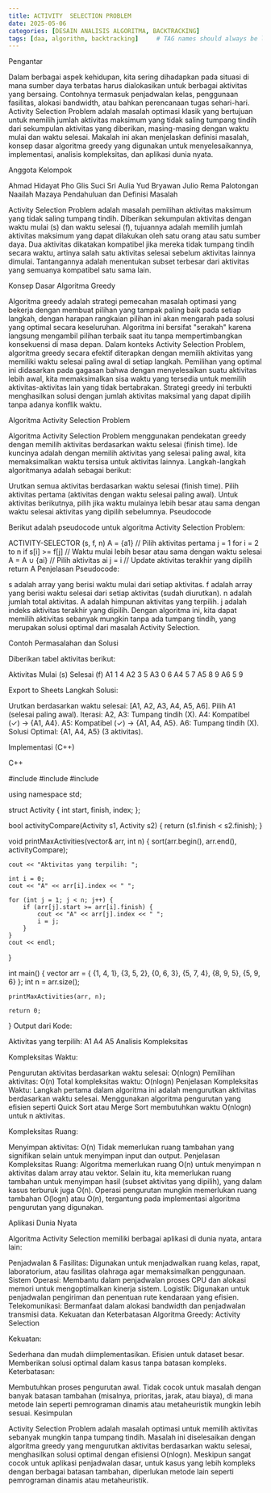 ```yaml
---
title: ACTIVITY  SELECTION PROBLEM
date: 2025-05-06
categories: [DESAIN ANALISIS ALGORITMA, BACKTRACKING]
tags: [daa, algorithm, backtracking]     # TAG names should always be lowercase
---
```




Pengantar

Dalam berbagai aspek kehidupan, kita sering dihadapkan pada situasi di mana sumber daya terbatas harus dialokasikan untuk berbagai aktivitas yang bersaing. Contohnya termasuk penjadwalan kelas, penggunaan fasilitas, alokasi bandwidth, atau bahkan perencanaan tugas sehari-hari. Activity Selection Problem adalah masalah optimasi klasik yang bertujuan untuk memilih jumlah aktivitas maksimum yang tidak saling tumpang tindih dari sekumpulan aktivitas yang diberikan, masing-masing dengan waktu mulai dan waktu selesai. Makalah ini akan menjelaskan definisi masalah, konsep dasar algoritma greedy yang digunakan untuk menyelesaikannya, implementasi, analisis kompleksitas, dan aplikasi dunia nyata.

Anggota Kelompok

Ahmad Hidayat
Pho Glis
Suci Sri Aulia
Yud Bryawan
Julio Rema Palotongan
Naailah Mazaya
Pendahuluan dan Definisi Masalah

Activity Selection Problem adalah masalah pemilihan aktivitas maksimum yang tidak saling tumpang tindih. Diberikan sekumpulan aktivitas dengan waktu mulai (s) dan waktu selesai (f), tujuannya adalah memilih jumlah aktivitas maksimum yang dapat dilakukan oleh satu orang atau satu sumber daya. Dua aktivitas dikatakan kompatibel jika mereka tidak tumpang tindih secara waktu, artinya salah satu aktivitas selesai sebelum aktivitas lainnya dimulai. Tantangannya adalah menentukan subset terbesar dari aktivitas yang semuanya kompatibel satu sama lain.

Konsep Dasar Algoritma Greedy

Algoritma greedy adalah strategi pemecahan masalah optimasi yang bekerja dengan membuat pilihan yang tampak paling baik pada setiap langkah, dengan harapan rangkaian pilihan ini akan mengarah pada solusi yang optimal secara keseluruhan. Algoritma ini bersifat "serakah" karena langsung mengambil pilihan terbaik saat itu tanpa mempertimbangkan konsekuensi di masa depan. Dalam konteks Activity Selection Problem, algoritma greedy secara efektif diterapkan dengan memilih aktivitas yang memiliki waktu selesai paling awal di setiap langkah. Pemilihan yang optimal ini didasarkan pada gagasan bahwa dengan menyelesaikan suatu aktivitas lebih awal, kita memaksimalkan sisa waktu yang tersedia untuk memilih aktivitas-aktivitas lain yang tidak bertabrakan. Strategi greedy ini terbukti menghasilkan solusi dengan jumlah aktivitas maksimal yang dapat dipilih tanpa adanya konflik waktu.

Algoritma Activity Selection Problem

Algoritma Activity Selection Problem menggunakan pendekatan greedy dengan memilih aktivitas berdasarkan waktu selesai (finish time). Ide kuncinya adalah dengan memilih aktivitas yang selesai paling awal, kita memaksimalkan waktu tersisa untuk aktivitas lainnya. Langkah-langkah algoritmanya adalah sebagai berikut:

Urutkan semua aktivitas berdasarkan waktu selesai (finish time).
Pilih aktivitas pertama (aktivitas dengan waktu selesai paling awal).
Untuk aktivitas berikutnya, pilih jika waktu mulainya lebih besar atau sama dengan waktu selesai aktivitas yang dipilih sebelumnya.
Pseudocode

Berikut adalah pseudocode untuk algoritma Activity Selection Problem:

ACTIVITY-SELECTOR (s, f, n)
    A = {a1} // Pilih aktivitas pertama
    j = 1
    for i = 2 to n
        if s[i] >= f[j] // Waktu mulai lebih besar atau sama dengan waktu selesai
            A = A ∪ {ai} // Pilih aktivitas ai
            j = i // Update aktivitas terakhir yang dipilih
    return A
Penjelasan Pseudocode:

s adalah array yang berisi waktu mulai dari setiap aktivitas.
f adalah array yang berisi waktu selesai dari setiap aktivitas (sudah diurutkan).
n adalah jumlah total aktivitas.
A adalah himpunan aktivitas yang terpilih.
j adalah indeks aktivitas terakhir yang dipilih.
Dengan algoritma ini, kita dapat memilih aktivitas sebanyak mungkin tanpa ada tumpang tindih, yang merupakan solusi optimal dari masalah Activity Selection.

Contoh Permasalahan dan Solusi

Diberikan tabel aktivitas berikut:

Aktivitas	Mulai (s)	Selesai (f)
A1	1	4
A2	3	5
A3	0	6
A4	5	7
A5	8	9
A6	5	9

Export to Sheets
Langkah Solusi:

Urutkan berdasarkan waktu selesai: [A1, A2, A3, A4, A5, A6].
Pilih A1 (selesai paling awal).
Iterasi:
A2, A3: Tumpang tindih (X).
A4: Kompatibel (✓) → {A1, A4}.
A5: Kompatibel (✓) → {A1, A4, A5}.
A6: Tumpang tindih (X).
Solusi Optimal: {A1, A4, A5} (3 aktivitas).

Implementasi (C++)

C++

#include <iostream>
#include <vector>
#include <algorithm>

using namespace std;

struct Activity {
    int start, finish, index;
};

bool activityCompare(Activity s1, Activity s2) {
    return (s1.finish < s2.finish);
}

void printMaxActivities(vector<Activity>& arr, int n) {
    sort(arr.begin(), arr.end(), activityCompare);

    cout << "Aktivitas yang terpilih: ";

    int i = 0;
    cout << "A" << arr[i].index << " ";

    for (int j = 1; j < n; j++) {
        if (arr[j].start >= arr[i].finish) {
            cout << "A" << arr[j].index << " ";
            i = j;
        }
    }
    cout << endl;
}

int main() {
    vector<Activity> arr = {
        {1, 4, 1},
        {3, 5, 2},
        {0, 6, 3},
        {5, 7, 4},
        {8, 9, 5},
        {5, 9, 6}
    };
    int n = arr.size();

    printMaxActivities(arr, n);

    return 0;
}
Output dari Kode:

Aktivitas yang terpilih: A1 A4 A5
Analisis Kompleksitas

Kompleksitas Waktu:

Pengurutan aktivitas berdasarkan waktu selesai: O(nlogn)
Pemilihan aktivitas: O(n)
Total kompleksitas waktu: O(nlogn)
Penjelasan Kompleksitas Waktu: Langkah pertama dalam algoritma ini adalah mengurutkan aktivitas berdasarkan waktu selesai. Menggunakan algoritma pengurutan yang efisien seperti Quick Sort atau Merge Sort membutuhkan waktu O(nlogn) untuk n aktivitas.

Kompleksitas Ruang:

Menyimpan aktivitas: O(n)
Tidak memerlukan ruang tambahan yang signifikan selain untuk menyimpan input dan output.
Penjelasan Kompleksitas Ruang: Algoritma memerlukan ruang O(n) untuk menyimpan n aktivitas dalam array atau vektor. Selain itu, kita memerlukan ruang tambahan untuk menyimpan hasil (subset aktivitas yang dipilih), yang dalam kasus terburuk juga O(n). Operasi pengurutan mungkin memerlukan ruang tambahan O(logn) atau O(n), tergantung pada implementasi algoritma pengurutan yang digunakan.

Aplikasi Dunia Nyata

Algoritma Activity Selection memiliki berbagai aplikasi di dunia nyata, antara lain:

Penjadwalan & Fasilitas: Digunakan untuk menjadwalkan ruang kelas, rapat, laboratorium, atau fasilitas olahraga agar memaksimalkan penggunaan.
Sistem Operasi: Membantu dalam penjadwalan proses CPU dan alokasi memori untuk mengoptimalkan kinerja sistem.
Logistik: Digunakan untuk penjadwalan pengiriman dan penentuan rute kendaraan yang efisien.
Telekomunikasi: Bermanfaat dalam alokasi bandwidth dan penjadwalan transmisi data.
Kekuatan dan Keterbatasan Algoritma Greedy: Activity Selection

Kekuatan:

Sederhana dan mudah diimplementasikan.
Efisien untuk dataset besar.
Memberikan solusi optimal dalam kasus tanpa batasan kompleks.
Keterbatasan:

Membutuhkan proses pengurutan awal.
Tidak cocok untuk masalah dengan banyak batasan tambahan (misalnya, prioritas, jarak, atau biaya), di mana metode lain seperti pemrograman dinamis atau metaheuristik mungkin lebih sesuai.
Kesimpulan

Activity Selection Problem adalah masalah optimasi untuk memilih aktivitas sebanyak mungkin tanpa tumpang tindih. Masalah ini diselesaikan dengan algoritma greedy yang mengurutkan aktivitas berdasarkan waktu selesai, menghasilkan solusi optimal dengan efisiensi O(nlogn). Meskipun sangat cocok untuk aplikasi penjadwalan dasar, untuk kasus yang lebih kompleks dengan berbagai batasan tambahan, diperlukan metode lain seperti pemrograman dinamis atau metaheuristik.